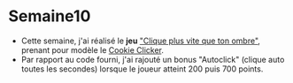 # Semaine10
* Cette semaine, j'ai réalisé le **jeu** <a href="https://htmlpreview.github.io/?https://github.com/anouchk/Semaine10/blob/master/cookie.html">"Clique plus vite que ton ombre"</a>, prenant pour modèle le <a href="http://orteil.dashnet.org/cookieclicker/">Cookie Clicker</a>. 
* Par rapport au code fourni, j'ai rajouté un bonus "Autoclick" (clique auto toutes les secondes) lorsque le joueur atteint 200 puis 700 points.
